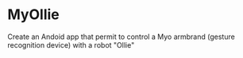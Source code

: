 # MyOllie
Create an Andoid app that permit to control a Myo armbrand (gesture recognition device) with a robot "Ollie"
